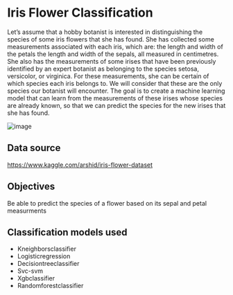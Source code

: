 # Iris Flower Classification 

Let’s assume that a hobby botanist is interested in distinguishing the species of some iris flowers that she has found. She has collected some measurements associated with each iris, which are:
the length and width of the petals
the length and width of the sepals, all measured in centimetres.
She also has the measurements of some irises that have been previously identified by an expert botanist as belonging to the species setosa, versicolor, or virginica. For these measurements, she can be certain of which species each iris belongs to. We will consider that these are the only species our botanist will encounter.
The goal is to create a machine learning model that can learn from the measurements of these irises whose species are already known, so that we can predict the species for the new irises that she has found.

![image](https://user-images.githubusercontent.com/81591745/147474340-56fe52cb-f4ad-4c5c-9c4a-144c6642812b.png)


## Data source
https://www.kaggle.com/arshid/iris-flower-dataset

## Objectives

Be able to predict the species of a flower based on its sepal and petal measurments

## Classification models used

- Kneighborsclassifier 
- Logisticregression 
- Decisiontreeclassifier 
- Svc-svm 
- Xgbclassifier 
- Randomforestclassifier
